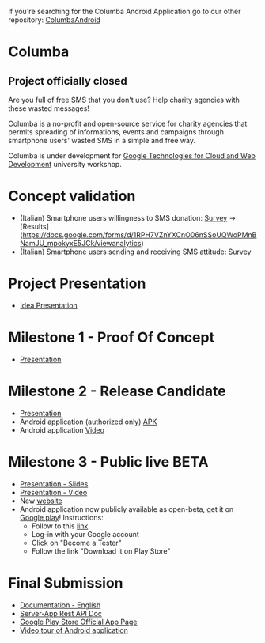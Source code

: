 If you're searching for the Columba Android Application go to our other repository: [ColumbaAndroid](https://github.com/columbasms/ColumbaAndroid)


# Columba

Project officially closed
-------------------------

Are you full of free SMS that you don't use? Help charity agencies with these wasted messages! 

Columba is a no-profit and open-source service for charity agencies that permits spreading of informations, events and campaigns through smartphone users' wasted SMS in a simple and free way.

Columba is under development for [Google Technologies for Cloud and Web Development](https://sites.google.com/a/dis.uniroma1.it/google-technologies-for-cloud-and-web-development-2015/) university workshop.

Concept validation
==============
- (Italian) Smartphone users willingness to SMS donation:  [Survey](https://docs.google.com/forms/d/1RPH7VZnYXCnO06nSSoUQWoPMnBNamJU_mpokyxE5JCk/viewform) -> [Results] (https://docs.google.com/forms/d/1RPH7VZnYXCnO06nSSoUQWoPMnBNamJU_mpokyxE5JCk/viewanalytics)
- (Italian) Smartphone users sending and receiving SMS attitude: [Survey](https://docs.google.com/forms/d/1Eooic5emMm6p8HkpTPg-8ZzU593N83MvK6sM6imW5R0/viewform)

Project Presentation
==============
- [Idea Presentation](https://docs.google.com/presentation/d/17rD1E-jecodD0Xn6OHY4I-4PqranIXT8noGd9qQkYWc/present?slide)

Milestone 1 - Proof Of Concept
==============
- [Presentation](https://docs.google.com/presentation/d/13PM9ZOeuu_qwNcWmSas6EMMbuZNPBDkvzrR7QQrRvHQ/present)

Milestone 2 - Release Candidate
==============
- [Presentation](https://docs.google.com/presentation/d/1r-0Rf4S8wx79rXWTywxbFidCubLAn1Ju94qu1WxHGYM/present)
- Android application (authorized only) [APK](https://drive.google.com/open?id=0Bz1hDzyYqxpxWG9iME9mQlVDYzg)
- Android application [Video](https://drive.google.com/open?id=0Bz1hDzyYqxpxaGR1QkdhYWZPdU0)

Milestone 3 - Public live BETA
==============
- [Presentation - Slides](https://docs.google.com/presentation/d/1neJUq17KvUQBhozh3Zo5k0AMX1qbUjKnZAbrgLewEYw/present)
- [Presentation - Video](https://youtu.be/6Bt9FA7Zfbw)
- New [website](https://www.columbasms.com/)
- Android application now publicly available as open-beta, get it on [Google play](https://play.google.com/apps/testing/com.columbasms.columbasms)! Instructions:
  - Follow to this [link](https://play.google.com/apps/testing/com.columbasms.columbasms)
  - Log-in with your Google account
  - Click on "Become a Tester"
  - Follow the link "Download it on Play Store"

Final Submission
==============
- [Documentation - English](https://docs.google.com/document/d/1Wz7aB55q6w76zENvBb5fTsxkLa4qPjv0OsFZlEHPuMM/edit?usp=sharing)
- [Server-App Rest API Doc](https://columbasms.github.io/docs/)
- [Google Play Store Official App Page](https://play.google.com/store/apps/details?id=com.columbasms.columbasms)
- [Video tour of Android application](https://youtu.be/2LN9AUU4YmI)
